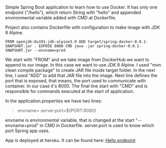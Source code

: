 Simple Spring Boot application to learn how to use Docker.
It has only one endpoint ("/hello"), which return String with
"hello" and appended environmental variable added with
CMD at Dockerfile.

Project also contains Dockerfile with configuration to
make image with JDK 8 Alpine. 



`FROM openjdk:8u191-jdk-alpine3.9
ADD target/spring-docker-0.0.1-SNAPSHOT.jar .
EXPOSE 8000
CMD java -jar spring-docker-0.0.1-SNAPSHOT.jar --envname=prod`

We start with "FROM" and we take image from DockerHub we
want to append to our image. In this case we want to use
JDK 8 Alpine. I used "mvn clean compile package" to create JAR file inside target folder. In the next line, I used 
"ADD" to add that JAR file into the image. Next line
defines the port that is exposed, that means, the port
used to communicate with container. In our case it's 8000.
The final line start with "CMD" and is responsible for 
commands executed at the start of application.

In the application.properties we have two lines:

>envname=
>server.port=${PORT:8080}

envname is environmental variable, that is changed at the start "--envname=prod" in CMD in Dockerfile. server.port is
used to know which port Spring app uses.

App is deployed at heroku. It can be found here: [Hello endpoint](https://docker-spring-test.herokuapp.com/hello "App on Heroku")
